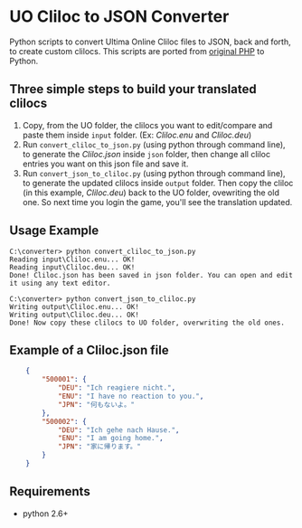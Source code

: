 # UO Cliloc to JSON Converter

Python scripts to convert Ultima Online Cliloc files to JSON, back and forth, to create custom clilocs.
This scripts are ported from [original PHP](https://github.com/felladrin/uo-cliloc-to-json-converter) to Python.

## Three simple steps to build your translated clilocs

1. Copy, from the UO folder, the clilocs you want to edit/compare and paste them inside `input` folder. (Ex: *Cliloc.enu* and *Cliloc.deu*)
2. Run `convert_cliloc_to_json.py` (using python through command line), to generate the *Cliloc.json* inside `json` folder, then change all cliloc entries you want on this json file and save it.
3. Run `convert_json_to_cliloc.py` (using python through command line), to generate the updated clilocs inside `output` folder. Then copy the cliloc (in this example, *Cliloc.deu*) back to the UO folder, ovewriting the old one. So next time you login the game, you'll see the translation updated.

## Usage Example

```
C:\converter> python convert_cliloc_to_json.py
Reading input\Cliloc.enu... OK!
Reading input\Cliloc.deu... OK!
Done! Cliloc.json has been saved in json folder. You can open and edit it using any text editor.
```

```
C:\converter> python convert_json_to_cliloc.py
Writing output\Cliloc.enu... OK!
Writing output\Cliloc.deu... OK!
Done! Now copy these clilocs to UO folder, overwriting the old ones.
```

## Example of a Cliloc.json file

```json
    {
        "500001": {
            "DEU": "Ich reagiere nicht.",
            "ENU": "I have no reaction to you.",
            "JPN": "何もないよ。"
        },
        "500002": {
            "DEU": "Ich gehe nach Hause.",
            "ENU": "I am going home.",
            "JPN": "家に帰ります。"
        }
    }
```

## Requirements

- python 2.6+

